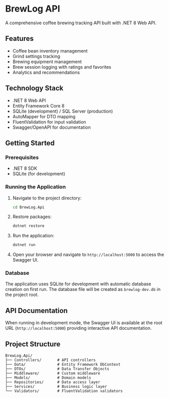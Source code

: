 # BrewLog API

A comprehensive coffee brewing tracking API built with .NET 8 Web API.

## Features

- Coffee bean inventory management
- Grind settings tracking
- Brewing equipment management
- Brew session logging with ratings and favorites
- Analytics and recommendations

## Technology Stack

- .NET 8 Web API
- Entity Framework Core 8
- SQLite (development) / SQL Server (production)
- AutoMapper for DTO mapping
- FluentValidation for input validation
- Swagger/OpenAPI for documentation

## Getting Started

### Prerequisites

- .NET 8 SDK
- SQLite (for development)

### Running the Application

1. Navigate to the project directory:
   ```bash
   cd BrewLog.Api
   ```

2. Restore packages:
   ```bash
   dotnet restore
   ```

3. Run the application:
   ```bash
   dotnet run
   ```

4. Open your browser and navigate to `http://localhost:5000` to access the Swagger UI.

### Database

The application uses SQLite for development with automatic database creation on first run. The database file will be created as `brewlog-dev.db` in the project root.

## API Documentation

When running in development mode, the Swagger UI is available at the root URL (`http://localhost:5000`) providing interactive API documentation.

## Project Structure

```
BrewLog.Api/
├── Controllers/       # API controllers
├── Data/              # Entity Framework DbContext
├── DTOs/              # Data Transfer Objects
├── Middleware/        # Custom middleware
├── Models/            # Domain models
├── Repositories/      # Data access layer
├── Services/          # Business logic layer
└── Validators/        # FluentValidation validators
```